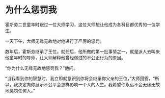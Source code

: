 # 为什么惩罚我

霍斯劳二世童年时跟过一位大师学习，这位大师想让他成为各科目都优秀的一位学生。 

一天下午，大师无缘无故地对他进行了严厉的惩罚。 

数年后，霍斯劳继承了王位。就任后，他所做的第一批事情之一，就是派人去叫来他童年时的导师，让大师解释他曾经做过的不公正行为的原因。 

“你为什么无缘无故地惩罚我？”他问。 

“当我看到你的智慧时，我立即就意识到你将会继承你父亲的王位，”大师回答，“所以，我决定向你展示不公平会怎样影响一个人的人生。我希望你永远不会无缘无故地惩罚任何人。”